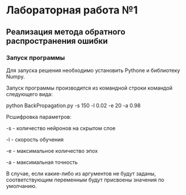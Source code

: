 # Лабораторная работа №1
## Реализация метода обратного распространения ошибки

### Запуск программы
 Для запуска решения необходимо установить Pythone и библиотеку Numpy.

 Запуск программы производится из командной строки командой следующего вида:

 python BackPropagation.py -s 150 -l 0.02 -e 20 -a 0.98
 
 Рсшифровка параметров:
 
 -s - количество нейронов на скрытом слое
 
 -l - скорость обучения

 -e - максимальное количество эпох

 -a - максимальная точность
 
 В случае, если какие-либо из аргументов не будут заданы, соответствующим переменным будут присвоены значения по умолчанию.